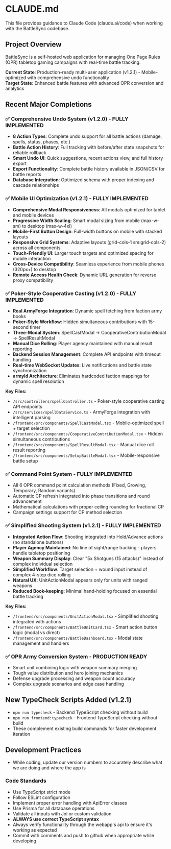 # CLAUDE.md

This file provides guidance to Claude Code (claude.ai/code) when working with the BattleSync codebase.

## Project Overview

BattleSync is a self-hosted web application for managing One Page Rules (OPR) tabletop gaming campaigns with real-time battle tracking. 

**Current State**: Production-ready multi-user application (v1.2.1) - Mobile-optimized with comprehensive undo functionality  
**Target State**: Enhanced battle features with advanced OPR conversion and analytics

## Recent Major Completions

### ✅ **Comprehensive Undo System (v1.2.0)** - FULLY IMPLEMENTED
- **8 Action Types**: Complete undo support for all battle actions (damage, spells, status, phases, etc.)
- **Battle Action History**: Full tracking with before/after state snapshots for reliable rollback
- **Smart Undo UI**: Quick suggestions, recent actions view, and full history export
- **Export Functionality**: Complete battle history available in JSON/CSV for battle reports
- **Database Integration**: Optimized schema with proper indexing and cascade relationships

### ✅ **Mobile UI Optimization (v1.2.1)** - FULLY IMPLEMENTED
- **Comprehensive Modal Responsiveness**: All modals optimized for tablet and mobile devices
- **Progressive Width Scaling**: Smart modal sizing from mobile (max-w-sm) to desktop (max-w-4xl)
- **Mobile-First Button Design**: Full-width buttons on mobile with stacked layouts
- **Responsive Grid Systems**: Adaptive layouts (grid-cols-1 sm:grid-cols-2) across all components
- **Touch-Friendly UI**: Larger touch targets and optimized spacing for mobile interaction
- **Cross-Device Compatibility**: Seamless experience from mobile phones (320px+) to desktop
- **Remote Access Health Check**: Dynamic URL generation for reverse proxy compatibility

### ✅ **Poker-Style Cooperative Casting (v1.2.0)** - FULLY IMPLEMENTED  
- **Real ArmyForge Integration**: Dynamic spell fetching from faction army books
- **Poker-Style Workflow**: Hidden simultaneous contributions with 15-second timer
- **Three-Modal System**: SpellCastModal → CooperativeContributionModal → SpellResultModal
- **Manual Dice Rolling**: Player agency maintained with manual result reporting
- **Backend Session Management**: Complete API endpoints with timeout handling
- **Real-time WebSocket Updates**: Live notifications and battle state synchronization
- **armyId Architecture**: Eliminates hardcoded faction mappings for dynamic spell resolution

**Key Files:**
- `/src/controllers/spellController.ts` - Poker-style cooperative casting API endpoints
- `/src/services/spellDataService.ts` - ArmyForge integration with intelligent parsing  
- `/frontend/src/components/SpellCastModal.tsx` - Mobile-optimized spell + target selection
- `/frontend/src/components/CooperativeContributionModal.tsx` - Hidden simultaneous contributions
- `/frontend/src/components/SpellResultModal.tsx` - Manual dice roll result reporting
- `/frontend/src/components/SetupBattleModal.tsx` - Mobile-responsive battle setup

### ✅ **Command Point System** - FULLY IMPLEMENTED
- All 6 OPR command point calculation methods (Fixed, Growing, Temporary, Random variants)
- Automatic CP refresh integrated into phase transitions and round advancement
- Mathematical calculations with proper ceiling rounding for fractional CP
- Campaign settings support for CP method selection

### ✅ **Simplified Shooting System (v1.2.1)** - FULLY IMPLEMENTED
- **Integrated Action Flow**: Shooting integrated into Hold/Advance actions (no standalone buttons)
- **Player Agency Maintained**: No line of sight/range tracking - players handle tabletop positioning
- **Weapon Summary Display**: Clear "5x Shotguns (15 attacks)" instead of complex individual selection
- **Simplified Workflow**: Target selection + wound input instead of complex 4-step dice rolling
- **Natural UX**: UnitActionModal appears only for units with ranged weapons
- **Reduced Book-keeping**: Minimal hand-holding focused on essential battle tracking

**Key Files:**
- `/frontend/src/components/UnitActionModal.tsx` - Simplified shooting integrated with actions
- `/frontend/src/components/BattleUnitCard.tsx` - Smart action button logic (modal vs direct)
- `/frontend/src/components/BattleDashboard.tsx` - Modal state management and handlers

### ✅ **OPR Army Conversion System** - PRODUCTION READY
- Smart unit combining logic with weapon summary merging
- Tough value distribution and hero joining mechanics
- Defense upgrade processing and weapon count accuracy
- Complex upgrade scenarios and edge case handling

## New TypeCheck Scripts Added (v1.2.1)
- `npm run typecheck` - Backend TypeScript checking without build
- `npm run frontend:typecheck` - Frontend TypeScript checking without build  
- These complement existing build commands for faster development iteration

## Development Practices
- While coding, update our version numbers to accurately describe what we are doing and where the app is

### Code Standards
- Use TypeScript strict mode
- Follow ESLint configuration
- Implement proper error handling with ApiError classes
- Use Prisma for all database operations
- Validate all inputs with Joi or custom validation
- **ALWAYS use correct TypeScript syntax**
- Always verify functionality through the webapp's api to ensure it's working as expected
- Commit with comments and push to github when appropriate while developing